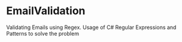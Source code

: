 # EmailValidation
Validating Emails using Regex. Usage of C# Regular Expressions and Patterns to solve the problem
